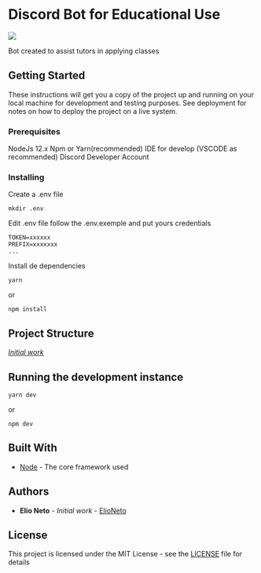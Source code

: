 # Discord Bot for Educational Use

![](https://upload.wikimedia.org/wikipedia/commons/thumb/3/32/OOjs_UI_icon_academic.svg/1200px-OOjs_UI_icon_academic.svg.png)

Bot created to assist tutors in applying classes

## Getting Started

These instructions will get you a copy of the project up and running on your local machine for development and testing purposes. See deployment for notes on how to deploy the project on a live system.

### Prerequisites

NodeJs 12.x
Npm or Yarn(recommended)
IDE for develop (VSCODE as recommended)
Discord Developer Account


### Installing

Create a .env file

```
mkdir .env
```

Edit .env file follow the .env.exemple and put yours credentials

```
TOKEN=xxxxxx
PREFIX=xxxxxxx
...
```

Install de dependencies

```
yarn
```
or
```
npm install
```


## Project Structure

[*Initial work*](map.md)


## Running the development instance

```
yarn dev
```
or
```
npm dev
```


## Built With

* [Node](https://nodejs.org/dist/latest-v12.x/docs/api/) - The core framework used


## Authors

* **Elio Neto** - *Initial work* - [ElioNeto](https://github.com/ElioNeto)


## License

This project is licensed under the MIT License - see the [LICENSE](LICENSE) file for details
